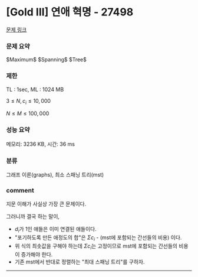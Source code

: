 # [Gold III] 연애 혁명 - 27498

[문제 링크](https://www.acmicpc.net/problem/27498)

### 문제 요약

<p> $Maximum$ $Spanning$ $Tree$ </p>

### 제한

TL : 1sec, ML : 1024 MB

$3 ≤ N, c_i ≤ 10,000$

$N ≤ M ≤ 100,000$

### 성능 요약

메모리: 3236 KB, 시간: 36 ms

### 분류

그래프 이론(graphs), 최소 스패닝 트리(mst)

### comment

지문 이해가 사실상 가장 큰 문제이다.

그러니까 결국 하는 말이,

* $d_i$가 1인 애들은 이미 연결된 애들이다.
* "포기하도록 만든 애정도의 합"은 $Σc_i$ - (mst에 포함되는 간선들의 비용) 이다.
* 위 식의 최솟값을 구해야 하는데 $Σc_i$는 고정이므로 mst에 포함되는 간선들의 비용이 증가해야 한다.
* 기존 mst에서 반대로 정렬하는 "최대 스패닝 트리"를 구하자.


-----------------------------------------------------------------------------------------------------------------------------------------------------------------------
